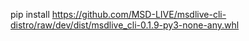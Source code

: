 pip install https://github.com/MSD-LIVE/msdlive-cli-distro/raw/dev/dist/msdlive_cli-0.1.9-py3-none-any.whl
